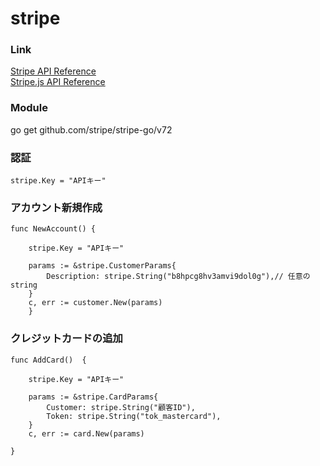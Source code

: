 # stripe

### Link
[Stripe API Reference](https://stripe.com/docs/api)   
[Stripe.js API Reference](https://stripe.com/docs/js)

### Module
go get github.com/stripe/stripe-go/v72

### 認証
```
stripe.Key = "APIキー"
```

### アカウント新規作成
```
func NewAccount() {

    stripe.Key = "APIキー"

    params := &stripe.CustomerParams{
		Description: stripe.String("b8hpcg8hv3amvi9dol0g"),// 任意のstring
	}
	c, err := customer.New(params)
	}
```

### クレジットカードの追加
```
func AddCard()  {

    stripe.Key = "APIキー"

	params := &stripe.CardParams{
		Customer: stripe.String("顧客ID"),
		Token: stripe.String("tok_mastercard"),
	}
	c, err := card.New(params)

}
```